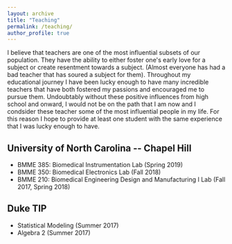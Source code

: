 ```yaml
---
layout: archive
title: "Teaching"
permalink: /teaching/
author_profile: true
---
```


I believe that teachers are one of the most influential subsets of our population.  They have the ability to either foster one's early love for a subject or create resentment towards a subject.  (Almost everyone has had a bad teacher that has soured a subject for them).  Throughout my educational journey I have been lucky enough to have many incredible teachers that have both fostered my passions and encouraged me to pursue them.  Undoubtably without these positive influences from high school and onward, I would not be on the path that I am now and I condsider these teacher some of the most influential people in my life.  For this reason I hope to provide at least one student with the same experience that I was lucky enough to have.

## University of North Carolina -- Chapel Hill
- BMME 385: Biomedical Instrumentation Lab (Spring 2019)
- BMME 350: Biomedical Electronics Lab (Fall 2018)
- BMME 210: Biomedical Engineering Design and Manufacturing I Lab (Fall 2017, Spring 2018)

## Duke TIP
- Statistical Modeling (Summer 2017)
- Algebra 2 (Summer 2017)
